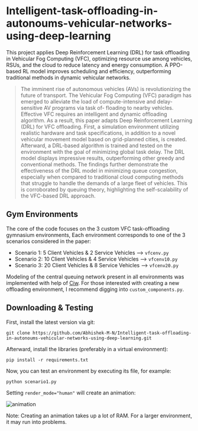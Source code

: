 # Intelligent-task-offloading-in-autonoums-vehicular-networks-using-deep-learning
This project applies Deep Reinforcement Learning (DRL) for task offloading in Vehicular Fog Computing (VFC), optimizing resource use among vehicles, RSUs, and the cloud to reduce latency and energy consumption. A PPO-based RL model improves scheduling and efficiency, outperforming traditional methods in dynamic vehicular networks.

> The imminent rise of autonomous vehicles (AVs) is revolutionizing the future of transport. The Vehicular Fog Computing (VFC) paradigm has emerged to alleviate the load of compute-intensive and delay-sensitive AV programs via task of- floading to nearby vehicles. Effective VFC requires an intelligent and dynamic offloading algorithm. As a result, this paper adapts Deep Reinforcement Learning (DRL) for VFC offloading. First, a simulation environment utilizing realistic hardware and task specifications, in addition to a novel vehicular movement model based on grid-planned cities, is created. Afterward, a DRL-based algorithm is trained and tested on the environment with the goal of minimizing global task delay. The DRL model displays impressive results, outperforming other greedy and conventional methods. The findings further demonstrate the effectiveness of the DRL model in minimizing queue congestion, especially when compared to traditional cloud computing methods that struggle to handle the demands of a large fleet of vehicles. This is corroborated by queuing theory, highlighting the self-scalability of the VFC-based DRL approach.


## Gym Environments
The core of the code focuses on the 3 custom VFC task-offloading gymnasium environments, Each environment corresponds to one of the 3 scenarios considered in the paper:
- Scenario 1: 5 Client Vehicles & 2 Service Vehicles --> `vfcenv.py`
- Scenario 2: 10 Client Vehicles & 4 Service Vehicles --> `vfcenv10.py`
- Scenario 3: 20 Client Vehicles & 8 Service Vehicles --> `vfcenv20.py`
  
Modeling of the central queuing network present in all environments was implemented with help of [Ciw](https://ciw.readthedocs.io/en/latest/). For those interested with creating a new offloading environment, I recommend digging into `custom_components.py`.

## Downloading & Testing
First, install the latest version via git:
```
git clone https://github.com/Abhishek-M-N/Intelligent-task-offloading-in-autonoums-vehicular-networks-using-deep-learning.git

```
Afterward, install the libraries (preferably in a virtual environment):
```
pip install -r requirements.txt
```
Now, you can test an environment by executing its file, for example:
```
python scenario1.py
```
Setting `render_mode="human"` will create an animation:

![animation](animation.gif)

Note: Creating an animation takes up a lot of RAM. For a larger environment, it may run into problems.
